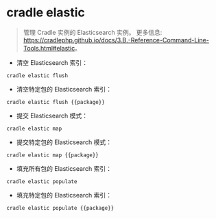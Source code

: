 # cradle elastic

> 管理 Cradle 实例的 Elasticsearch 实例。
> 更多信息: <https://cradlephp.github.io/docs/3.B.-Reference-Command-Line-Tools.html#elastic>。

- 清空 Elasticsearch 索引：

`cradle elastic flush`

- 清空特定包的 Elasticsearch 索引：

`cradle elastic flush {{package}}`

- 提交 Elasticsearch 模式：

`cradle elastic map`

- 提交特定包的 Elasticsearch 模式：

`cradle elastic map {{package}}`

- 填充所有包的 Elasticsearch 索引：

`cradle elastic populate`

- 填充特定包的 Elasticsearch 索引：

`cradle elastic populate {{package}}`